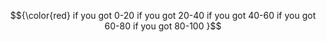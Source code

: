 $${\color{red}
if you got 0-20  
if you got 20-40 
if you got 40-60 
if you got 60-80 
if you got 80-100  
}$$
